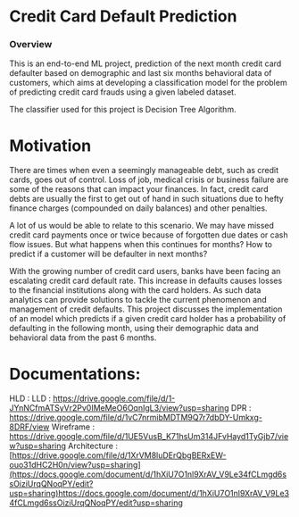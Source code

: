 # Credit Card Default Prediction
### Overview
This is an end-to-end ML project, prediction of the next month credit card defaulter based on demographic and last six months behavioral data of customers, which aims at developing a classification model for the problem of predicting credit card frauds using a given labeled dataset.

The classifier used for this project is Decision Tree Algorithm.

# Motivation
There are times when even a seemingly manageable debt, such as credit cards, goes out of control. Loss of job, medical crisis or business failure are some of the reasons that can impact your finances. In fact, credit card debts are usually the first to get out of hand in such situations due to hefty finance charges (compounded on daily balances) and other penalties.

A lot of us would be able to relate to this scenario. We may have missed credit card payments once or twice because of forgotten due dates or cash flow issues. But what happens when this continues for months? How to predict if a customer will be defaulter in next months?

With the growing number of credit card users, banks have been facing an escalating credit card default rate. This increase in defaults causes losses to the financial institutions along with the card holders. As such data analytics can provide solutions to tackle the current phenomenon and management of credit defaults. This project discusses the implementation of an model which predicts if a given credit card holder has a probability of defaulting in the following month, using their demographic data and behavioral data from the past 6 months.
# Documentations:
HLD : 
LLD : https://drive.google.com/file/d/1-JYnNCfmATSyVr2Pv0IMeMeO6OqnIgL3/view?usp=sharing
DPR : https://drive.google.com/file/d/1vC7nrmibMDTM9Q7r7dbDY-Umkxg-8DRF/view
Wireframe : https://drive.google.com/file/d/1UE5VusB_K71hsUm314JFvHayd1TyGjb7/view?usp=sharing
Architecture : [https://drive.google.com/file/d/1XrVM8luDErQbgBERxEW-ouo31dHC2H0n/view?usp=sharing](https://docs.google.com/document/d/1hXiU7O1nl9XrAV_V9Le34fCLmgd6ssOiziUrqQNoqPY/edit?usp=sharing)https://docs.google.com/document/d/1hXiU7O1nl9XrAV_V9Le34fCLmgd6ssOiziUrqQNoqPY/edit?usp=sharing
